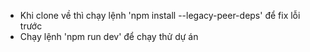- Khi clone về thì chạy lệnh 'npm install --legacy-peer-deps' để fix lỗi trước
- Chạy lệnh 'npm run dev' để chạy thử dự án
